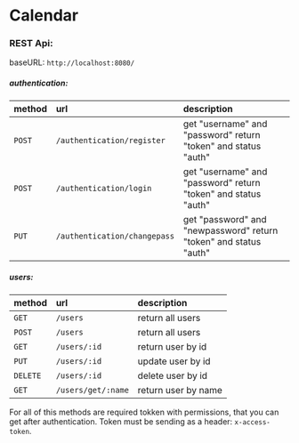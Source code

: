 # Calendar

### REST Api:

baseURL: `http://localhost:8080/`

##### authentication: 

method| url			            | description                 |
:-----|:------------------------|:----------------------------|
`POST`| `/authentication/register`  		| get "username" and "password" return "token" and status "auth"|
`POST`| `/authentication/login`			| get "username" and "password" return "token" and status "auth"|
`PUT` | `/authentication/changepass`	| get "password" and "newpassword" return "token" and status "auth"|
##### users: 

method| url			            | description                 |
:-----|:------------------------|:----------------------------|
`GET` | `/users`               	| return all users|
`POST` | `/users`               	| return all users|
`GET` | `/users/:id`          	| return user by id |
`PUT` | `/users/:id`          	| update user by id |
`DELETE` | `/users/:id`          	| delete user by id |
`GET` | `/users/get/:name`     	| return user by name |

For all of this methods are required tokken with permissions, that you can get after authentication.
Token must be sending as a  header: `x-access-token`.

